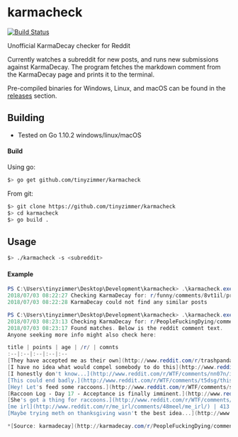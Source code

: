 # karmacheck
[![Build Status](https://www.travis-ci.com/tinyzimmer/karmacheck.svg?branch=master)](https://www.travis-ci.com/tinyzimmer/karmacheck)

Unofficial KarmaDecay checker for Reddit

Currently watches a subreddit for new posts, and runs new submissions against KarmaDecay.
The program fetches the markdown comment from the KarmaDecay page and prints it to the terminal.

Pre-compiled binaries for Windows, Linux, and macOS can be found in the [releases](https://github.com/tinyzimmer/karmacheck/releases) section.

## Building

 - Tested on Go 1.10.2 windows/linux/macOS

#### Build

Using go:

```bash
$> go get github.com/tinyzimmer/karmacheck
```

From git:

```bash
$> git clone https://github.com/tinyzimmer/karmacheck
$> cd karmacheck
$> go build .
```

## Usage
```bash
$> ./karmacheck -s <subreddit>
```

#### Example
```powershell
PS C:\Users\tinyzimmer\Desktop\Development\karmacheck> .\karmacheck.exe -s funny
2018/07/03 08:22:27 Checking KarmaDecay for: r/funny/comments/8vt1il/praise_the_ol_mighty/
2018/07/03 08:22:28 KarmaDecay could not find any similar posts
```

```powershell
PS C:\Users\tinyzimmer\Desktop\Development\karmacheck> .\karmacheck.exe -s peoplefuckingdying
2018/07/03 08:23:13 Checking KarmaDecay for: r/PeopleFuckingDying/comments/8vsv4a/woman_is_consumed_alive_by_vicious_animals/
2018/07/03 08:23:17 Found matches. Below is the reddit comment text.
Anyone seeking more info might also check here:

title | points | age | /r/ | comnts
:--|:--|:--|:--|:--
[They have accepted me as their own](http://www.reddit.com/r/trashpandas/comments/5ko9v3/they_have_accepted_me_as_their_own/) ^**B** | 722 | 1^yr | trashpandas | 47
[I have no idea what would compel somebody to do this](http://www.reddit.com/r/WTF/comments/q5yuo/i_have_no_idea_what_would_compel_somebody_to_do/) ^**B** | 819 | 6^yrs | WTF | 220
[I honestly don't know...](http://www.reddit.com/r/WTF/comments/nn07n/i_honestly_dont_know/) ^**B** | 1133 | 6^yrs | WTF | 369
[This could end badly.](http://www.reddit.com/r/WTF/comments/t5dsg/this_could_end_badly/) | 40 | 6^yrs | WTF | 8
[Hey! Let's feed some raccoons.](http://www.reddit.com/r/WTF/comments/sfron/hey_lets_feed_some_raccoons/) | 176 | 6^yrs | WTF | 22
[Raccoon Log - Day 17 - Acceptance is finally imminent.](http://www.reddit.com/r/funny/comments/28qgh2/raccoon_log_day_17_acceptance_is_finally_imminent/) | 437 | 4^yrs | funny | 36
[She's got a thing for raccoons.](http://www.reddit.com/r/WTF/comments/1debwq/shes_got_a_thing_for_raccoons/) | 426 | 5^yrs | WTF | 55
[me irl](http://www.reddit.com/r/me_irl/comments/48meel/me_irl/) | 413 | 2^yrs | me_irl | 13
[Maybe trying meth on thanksgiving wasn't the best idea...](http://www.reddit.com/r/WTF/comments/2wxhx0/maybe_trying_meth_on_thanksgiving_wasnt_the_best/) | 733 | 3^yrs | WTF | 77

*[Source: karmadecay](http://karmadecay.com/r/PeopleFuckingDying/comments/8vsv4a/woman_is_consumed_alive_by_vicious_animals/) (B = bigger)*
```
